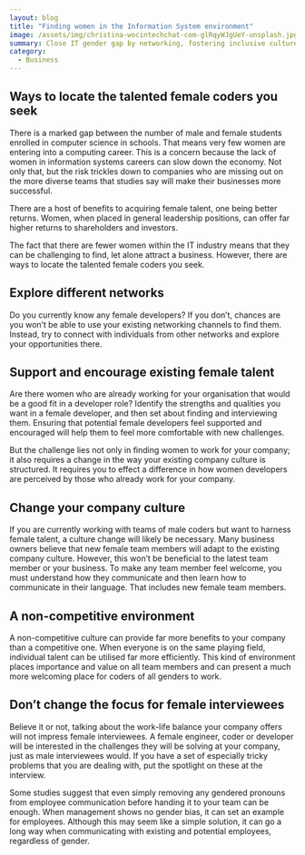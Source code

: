 ```yaml
---
layout: blog
title: "Finding women in the Information System environment"
image: /assets/img/christina-wocintechchat-com-glRqyWJgUeY-unsplash.jpg
summary: Close IT gender gap by networking, fostering inclusive culture, non-competitive environments, and focusing on challenges, not stereotypes, in recruitment.
category:
  - Business
---
```



## Ways to locate the talented female coders you seek
There is a marked gap between the number of male and female students enrolled in computer science in schools. That means very few women are entering into a computing career. This is a concern because the lack of women in information systems careers can slow down the economy. Not only that, but the risk trickles down to companies who are missing out on the more diverse teams that studies say will make their businesses more successful.

There are a host of benefits to acquiring female talent, one being better returns. Women, when placed in general leadership positions, can offer far higher returns to shareholders and investors.

The fact that there are fewer women within the IT industry means that they can be challenging to find, let alone attract a business. However, there are ways to locate the talented female coders you seek.


## Explore different networks
Do you currently know any female developers? If you don’t, chances are you won’t be able to use your existing networking channels to find them. Instead, try to connect with individuals from other networks and explore your opportunities there.

## Support and encourage existing female talent
Are there women who are already working for your organisation that would be a good fit in a developer role? Identify the strengths and qualities you want in a female developer, and then set about finding and interviewing them. Ensuring that potential female developers feel supported and encouraged will help them to feel more comfortable with new challenges.

But the challenge lies not only in finding women to work for your company; it also requires a change in the way your existing company culture is structured. It requires you to effect a difference in how women developers are perceived by those who already work for your company.

## Change your company culture
If you are currently working with teams of male coders but want to harness female talent, a culture change will likely be necessary. Many business owners believe that new female team members will adapt to the existing company culture. However, this won’t be beneficial to the latest team member or your business. To make any team member feel welcome, you must understand how they communicate and then learn how to communicate in their language. That includes new female team members.

## A non-competitive environment
A non-competitive culture can provide far more benefits to your company than a competitive one. When everyone is on the same playing field, individual talent can be utilised far more efficiently. This kind of environment places importance and value on all team members and can present a much more welcoming place for coders of all genders to work.

## Don’t change the focus for female interviewees
Believe it or not, talking about the work-life balance your company offers will not impress female interviewees. A female engineer, coder or developer will be interested in the challenges they will be solving at your company, just as male interviewees would. If you have a set of especially tricky problems that you are dealing with, put the spotlight on these at the interview.

Some studies suggest that even simply removing any gendered pronouns from employee communication before handing it to your team can be enough. When management shows no gender bias, it can set an example for employees. Although this may seem like a simple solution, it can go a long way when communicating with existing and potential employees, regardless of gender.
